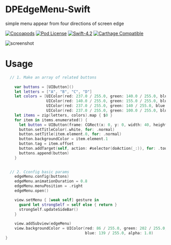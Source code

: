 # DPEdgeMenu-Swift
simple menu appear from four directions of screen edge

[![Cocoapods](https://img.shields.io/cocoapods/v/DPEdgeMenu.svg)](http://cocoapods.org/?q=DPEdgeMenu)
[![Pod License](http://img.shields.io/cocoapods/l/DPEdgeMenu.svg)](https://github.com/HongliYu/DPEdgeMenu-Swift/blob/master/LICENSE)
[![Swift-4.2](https://img.shields.io/badge/Swift-4.2-blue.svg)]()
[![Carthage Compatible](https://img.shields.io/badge/Carthage-compatible-4BC51D.svg?style=flat)](https://github.com/Carthage/Carthage)

![screenshot](https://github.com/HongliYu/DPEdgeMenu-Swift/blob/master/DPEdgeMenu.gif?raw=true)


# Usage

```  swift
  // 1. Make an array of related buttons
  
    var buttons = [UIButton]()
    let letters = ["A", "B", "C", "D"]
    let colors = [UIColor(red: 237.0 / 255.0, green: 140.0 / 255.0, blue: 52.0 / 255.0, alpha: 1.0),
                  UIColor(red: 140.0 / 255.0, green: 155.0 / 255.0, blue: 237.0 / 255.0, alpha: 1.0),
                  UIColor(red: 237.0 / 255.0, green: 140 / 255.0, blue: 200.0 / 255.0, alpha: 1.0),
                  UIColor(red: 237.0 / 255.0, green: 100.0 / 255.0, blue: 100.0 / 255.0, alpha: 1.0)]
    let items = zip(letters, colors).map { $0 }
    for item in items.enumerated() {
      let button = UIButton(frame: CGRect(x: 0, y: 0, width: 40, height: 40))
      button.setTitleColor(.white, for: .normal)
      button.setTitle(item.element.0, for: .normal)
      button.backgroundColor = item.element.1
      button.tag = item.offset
      button.addTarget(self, action: #selector(doAction(_:)), for: .touchUpInside)
      buttons.append(button)
    }

  
  // 2. Cconfig basic params
    edgeMenu.config(buttons)
    edgeMenu.animationDuration = 0.8
    edgeMenu.menuPosition = .right
    edgeMenu.open()

    view.setMenu { [weak self] gesture in
      guard let strongSelf = self else { return }
      strongSelf.updateSideBar()
    }
    
    view.addSubview(edgeMenu)
    view.backgroundColor = UIColor(red: 86 / 255.0, green: 202 / 255.0,
                                   blue: 139 / 255.0, alpha: 1.0)
}
```
